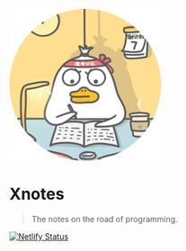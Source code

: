<!-- _coverpage.md -->

![](https://raw.githubusercontent.com/WeiXinao/imgBed2/main/img/v2-291be7780689a775c9ecb655daa67fe4_r%20(1).png)

# Xnotes <small></small>

> The notes on the road of programming.

[![Netlify Status](https://api.netlify.com/api/v1/badges/31b73ed9-ab1b-4d78-92c5-1ae24345ad9d/deploy-status)](https://app.netlify.com/sites/xxdocs/deploys)



